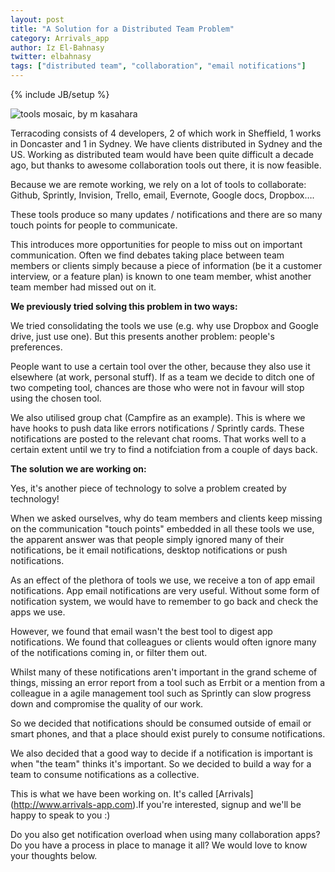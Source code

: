 ```yaml
---
layout: post
title: "A Solution for a Distributed Team Problem"
category: Arrivals_app
author: Iz El-Bahnasy
twitter: elbahnasy
tags: ["distributed team", "collaboration", "email notifications"]
---
```

{% include JB/setup %}

![tools mosaic, by m kasahara](http://farm3.staticflickr.com/2222/2085828080_9f56f1abc7.jpg "tools")

Terracoding consists of 4 developers, 2 of which work in Sheffield, 1 works in Doncaster and 1 in Sydney.  We have clients distributed in Sydney and the US.  Working as distributed team would have been quite difficult a decade ago, but thanks to awesome collaboration tools out there, it is now feasible.

Because we are remote working, we rely on a lot of tools to collaborate:  Github, Sprintly, Invision, Trello, email, Evernote, Google docs, Dropbox….

These tools produce so many updates / notifications and there are so many touch points for people to communicate.

This introduces more opportunities for people to miss out on important communication.  Often we find debates taking place between team members or clients simply because a piece of information (be it a customer interview, or a feature plan) is known to one team member, whist another team member had missed out on it.


**We previously tried solving this problem in two ways:**

We tried consolidating the tools we use (e.g. why use Dropbox and Google drive, just use one).  But this presents another problem: people's preferences.

People want to use a certain tool over the other, because they also use it elsewhere (at work, personal stuff).  If as a team we decide to ditch one of two competing tool, chances are those who were not in favour will stop using the chosen tool.

We also utilised group chat (Campfire as an example). This is where we have hooks to push data like errors notifications / Sprintly cards.  These notifications are posted to the relevant chat rooms.  That works well to a certain extent until we try to find a notifciation from a couple of days back.

**The solution we are working on:**


Yes, it's another piece of technology to solve a problem created by technology!

When we asked ourselves, why do team members and clients keep missing on the communication "touch points" embedded in all these tools we use, the apparent answer was that people simply ignored many of their notifications, be it email notifications, desktop notifications or push notifications.

As an effect of the plethora of tools we use, we receive a ton of app email notifications. App email notifications are very useful.  Without some form of notification system, we would have to remember to go back and check the apps we use.

However, we found that email wasn't the best tool to digest app notifications.  We found that colleagues or clients would often ignore many of the notifications coming in, or filter them out.

Whilst many of these notifications aren't important in the grand scheme of things, missing an error report from a tool such as Errbit or a mention from a colleague in a agile management tool such as Sprintly can slow progress down and compromise the quality of our work.

So we decided that notifications should be consumed outside of email or smart phones, and that a place should exist purely to consume notifications.

We also decided that a good way to decide if a notification is important is when "the team" thinks it's important.  So we decided to build a way for a team to consume notifications as a collective.

This is what we have been working on. It's called [Arrivals] (http://www.arrivals-app.com).If you're interested, signup and we'll be happy to speak to you :)

Do you also get notification overload when using many collaboration apps?  Do you have a process in place to manage it all? We would love to know your thoughts below.
